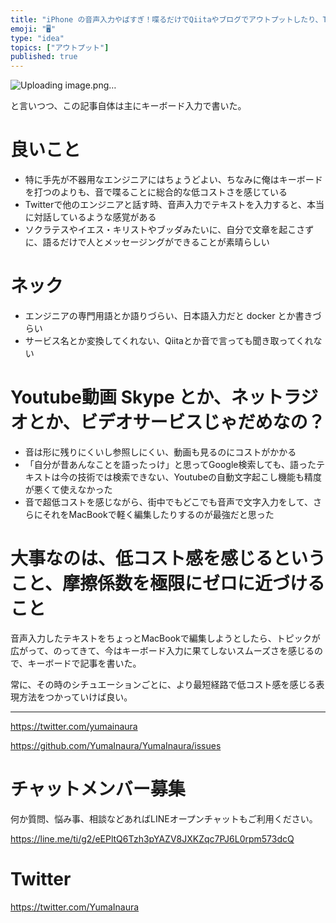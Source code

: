 ```yaml
---
title: "iPhone の音声入力やばすぎ！喋るだけでQiitaやブログでアウトプットしたり、Twitterで対話ができる、夢のエンジニア生活が実現し"
emoji: "🖥"
type: "idea"
topics: ["アウトプット"]
published: true
---
```




![Uploading image.png…]()

と言いつつ、この記事自体は主にキーボード入力で書いた。

# 良いこと

-  特に手先が不器用なエンジニアにはちょうどよい、ちなみに俺はキーボードを打つのよりも、音で喋ることに総合的な低コストさを感じている
- Twitterで他のエンジニアと話す時、音声入力でテキストを入力すると、本当に対話しているような感覚がある
- ソクラテスやイエス・キリストやブッダみたいに、自分で文章を起こさずに、語るだけで人とメッセージングができることが素晴らしい

# ネック

- エンジニアの専門用語とか語りづらい、日本語入力だと docker とか書きづらい
- サービス名とか変換してくれない、Qiitaとか音で言っても聞き取ってくれない

# Youtube動画 Skype とか、ネットラジオとか、ビデオサービスじゃだめなの？

- 音は形に残りにくいし参照しにくい、動画も見るのにコストがかかる
- 「自分が昔あんなことを語ったっけ」と思ってGoogle検索しても、語ったテキストは今の技術では検索できない、Youtubeの自動文字起こし機能も精度が悪くて使えなかった
- 音で超低コストを感じながら、街中でもどこでも音声で文字入力をして、さらにそれをMacBookで軽く編集したりするのが最強だと思った

# 大事なのは、低コスト感を感じるということ、摩擦係数を極限にゼロに近づけること

音声入力したテキストをちょっとMacBookで編集しようとしたら、トピックが広がって、のってきて、今はキーボード入力に果てしないスムーズさを感じるので、キーボードで記事を書いた。

常に、その時のシチュエーションごとに、より最短経路で低コスト感を感じる表現方法をつかっていけば良い。


---

https://twitter.com/yumainaura

https://github.com/YumaInaura/YumaInaura/issues









<!-- Update From Qiita API -->

# チャットメンバー募集


何か質問、悩み事、相談などあればLINEオープンチャットもご利用ください。

https://line.me/ti/g2/eEPltQ6Tzh3pYAZV8JXKZqc7PJ6L0rpm573dcQ





# Twitter


https://twitter.com/YumaInaura


<!-- Update From Qiita API -->


